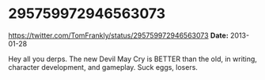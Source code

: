 # 295759972946563073
https://twitter.com/TomFrankly/status/295759972946563073
**Date:** 2013-01-28

Hey all you derps. The new Devil May Cry is BETTER than the old, in writing, character development, and gameplay. Suck eggs, losers.
